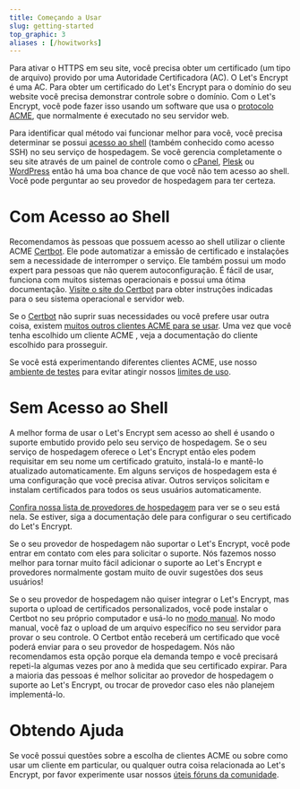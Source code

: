 ```yaml
---
title: Começando a Usar
slug: getting-started
top_graphic: 3
aliases : [/howitworks]
---
```


Para ativar o HTTPS em seu site, você precisa obter um certificado (um tipo de arquivo) 
provido por uma Autoridade Certificadora (AC). O Let's Encrypt é uma AC. Para obter um
certificado do Let's Encrypt para o domínio do seu website você precisa demonstrar
controle sobre o domínio. Com o Let's Encrypt, você pode fazer isso usando um software
que usa o [protocolo ACME](https://ietf-wg-acme.github.io/acme/), que normalmente é 
executado no seu servidor web.

Para identificar qual método vai funcionar melhor para você, você precisa determinar
se possui [acesso ao shell](https://en.wikipedia.org/wiki/Shell_account) (também conhecido
como acesso SSH) no seu serviço de hospedagem. Se você gerencia completamente o seu site através de um
painel de controle como o [cPanel](https://cpanel.com/), [Plesk](https://www.plesk.com/) ou 
[WordPress](https://wordpress.org/) então há uma boa chance de que você não tem acesso 
ao shell. Você pode perguntar ao seu provedor de hospedagem para ter certeza.

# Com Acesso ao Shell

Recomendamos às pessoas que possuem acesso ao shell utilizar o cliente ACME [Certbot].
Ele pode automatizar a emissão de certificado e instalações sem a necessidade de interromper o serviço.
Ele também possui um modo expert para pessoas que não querem autoconfiguração. É fácil de usar,
funciona com muitos sistemas operacionais e possui uma ótima documentação. [Visite o
site do Certbot][Certbot] para obter instruções indicadas para o seu sistema operacional e servidor web.

Se o [Certbot] não suprir suas necessidades ou você prefere usar outra coisa, existem
[muitos outros clientes ACME para se usar](/docs/client-options/). Uma vez que você tenha escolhido um cliente ACME
, veja a documentação do cliente escolhido para prosseguir.

Se você está experimentando diferentes clientes ACME, use nosso 
[ambiente de testes](/docs/staging-environment/) para evitar atingir
nossos [limites de uso](/docs/rate-limits/).

[Certbot]: https://certbot.eff.org/  "Certbot"

# Sem Acesso ao Shell

A melhor forma de usar o Let's Encrypt sem acesso ao shell é usando o suporte embutido
provido pelo seu serviço de hospedagem. Se o seu serviço de hospedagem oferece o Let's Encrypt
então eles podem requisitar em seu nome um certificado gratuito, instalá-lo e 
mantê-lo atualizado automaticamente. Em alguns serviços de hospedagem esta é
uma configuração que você precisa ativar. Outros serviços 
solicitam e instalam certificados para todos os seus usuários automaticamente.

[Confira nossa lista de provedores de hospedagem](https://community.letsencrypt.org/t/web-hosting-who-support-lets-encrypt/6920)
para ver se o seu está nela. Se estiver, siga a documentação dele para configurar
o seu certificado do Let's Encrypt.

Se o seu provedor de hospedagem não suportar o Let's Encrypt, você pode entrar em contato com eles
para solicitar o suporte. Nós fazemos nosso melhor para tornar muito fácil adicionar o suporte ao 
Let's Encrypt e provedores normalmente gostam muito de ouvir sugestões dos seus usuários!

Se o seu provedor de hospedagem não quiser integrar o Let's Encrypt, mas
suporta o upload de certificados personalizados, você pode instalar o Certbot no seu próprio
computador e usá-lo no [modo manual](https://certbot.eff.org/docs/using.html#manual).
No modo manual, você faz o upload de um arquivo específico no seu servidor para provar 
o seu controle. O Certbot então receberá um certificado que você poderá enviar para o seu
provedor de hospedagem. Nós não recomendamos esta opção porque ela demanda tempo 
e você precisará repeti-la algumas vezes por ano à medida que seu certificado
expirar. Para a maioria das pessoas é melhor solicitar ao provedor de hospedagem o suporte ao Let's Encrypt, 
ou trocar de provedor caso eles não planejem implementá-lo.

# Obtendo Ajuda

Se você possui questões sobre a escolha de clientes ACME ou sobre como usar um cliente em particular, ou 
qualquer outra coisa relacionada ao Let's Encrypt, por favor experimente usar nossos [úteis  fóruns da comunidade](https://community.letsencrypt.org/).
